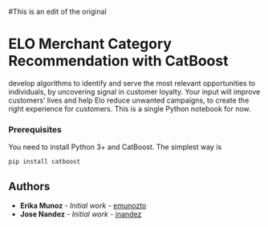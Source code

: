 #This is an edit of the original

# ELO Merchant Category Recommendation with CatBoost

develop algorithms to identify and serve the most relevant opportunities to individuals, by uncovering signal in customer loyalty. Your input will improve customers’ lives and help Elo reduce unwanted campaigns, to create the right experience for customers. 
This is  a single Python notebook for now.

### Prerequisites

You need to install Python 3+ and CatBoost. The simplest way is
```
pip install catboost
```

## Authors

* **Erika Munoz** - *Initial work* - [emunozto](https://github.com/emunozto)
* **Jose Nandez** - *Initial work* - [jnandez](https://github.com/jnandez)

